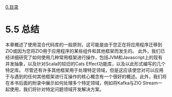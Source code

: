 [0.目录](../0.目录.md)
# 5.5 总结
本章概述了使用混合代码库的一般原则，这可能是由于您正在将应用程序迁移到ZIO或因为您将ZIO用于应用程序的某些组件和其他框架而发生的。
此外，我们已经详细研究了如何使用几种常用框架进行操作，包括JVM和Javascript上的现有并发抽象，以及针对Scala的较旧的Cats Effect功能库，以及以此形式编写的几个特定库。
尽管还有许多其他框架用于处理特定领域，但是这应该使您对可以应用于与遇到的任何其他框架进行互操作的核心概念有一个很好的概述。此外，我们将在本书后面的附录中展示如何处理多个特定领域，例如将Kafka与ZIO Stream一起使用，我们将针对特定问题领域开发解决方案。